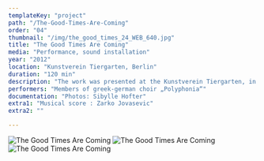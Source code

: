 ```yaml
---
templateKey: "project"
path: "/The-Good-Times-Are-Coming"
order: "04"
thumbnail: "/img/the_good_times_24_WEB_640.jpg"
title: "The Good Times Are Coming"
media: "Performance, sound installation"
year: "2012"
location: "Kunstverein Tiergarten, Berlin"
duration: "120 min"
description: "The work was presented at the Kunstverein Tiergarten, in Berlin. I invited members of the Greek-German choir “Polyphonia”, based in Berlin, to do ensemble improvisations. The only direction I gave them, concerned the repetition of the following verse: “The good times are coming, they will be coming real soon / The good times are coming when they come I ll be there.” For over two hours, the duration of the performance, the choir remained locked in the manager’s office. To symbolically free access to that place, I removed all the doors along the way to the room and leaned them against the walls. The audience of the exhibition could hear the choir’s singing echo through the corridors and out into the street, through the open windows of the room, and could vaguely make out silhouettes behind the closed glass door. The condition of the choir’s incarceration in contrast to their happy message was decisive both for the process of improvisation and the listeners’ perception of the message. After the night of the performance and for the duration of the exhibition, the choir singing was heard emanating from the closed manager’s room as a sound installation."
performers: "Members of greek-german choir „Polyphonia“"
documentation: "Photos: Sibylle Hofter"
extra1: "Musical score : Zarko Jovasevic"
extra2: ""

---
```

![The Good Times Are Coming](/img/the_good_times_24_WEB_2880r.jpg)
![The Good Times Are Coming](/img/the_good_times_25_WEB_2880r.jpg)
![The Good Times Are Coming](/img/the_good_times_26_WEB_2880r.jpg)


